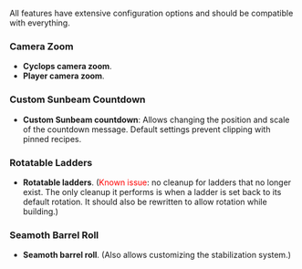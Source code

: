 All features have extensive configuration options and should be compatible with everything.

### Camera Zoom
- **Cyclops camera zoom**.
- **Player camera zoom**.

### Custom Sunbeam Countdown
- **Custom Sunbeam countdown**: Allows changing the position and scale of the countdown message. Default settings prevent clipping with pinned recipes.

### Rotatable Ladders
- **Rotatable ladders**. (<span style="color: red;">Known issue</span>: no cleanup for ladders that no longer exist. The only cleanup it performs is when a ladder is set back to its default rotation. It should also be rewritten to allow rotation while building.)

### Seamoth Barrel Roll
- **Seamoth barrel roll**. (Also allows customizing the stabilization system.)